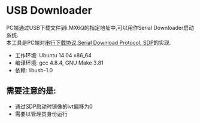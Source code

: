 # USB Downloader

PC端通过USB下载文件到i.MX6Q的指定地址中,可以用作Serial Downloader启动系统.<br>
本工具是PC端对[串行下载协议,Serial Download Protocol, SDP](/docs/serial_download_protocol.md)的实现.

* 工作环境: Ubuntu 14.04 x86_64
* 编译环境: gcc 4.8.4, GNU Make 3.81
* 依赖: libusb-1.0

## 需要注意的是:

* 通过SDP启动时镜像的ivt偏移为0
* 需要以管理员身份运行
